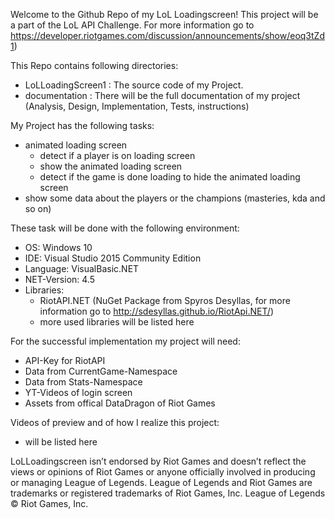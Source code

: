 Welcome to the Github Repo of my LoL Loadingscreen!
This project will be a part of the LoL API Challenge. For more information go to https://developer.riotgames.com/discussion/announcements/show/eoq3tZd1)

This Repo contains following directories:
- LoLLoadingScreen1 : The source code of my Project.
- documentation : There will be the full documentation of my project (Analysis, Design, Implementation, Tests, instructions)

My Project has the following tasks:
- animated loading screen
  - detect if a player is on loading screen
  - show the animated loading screen
  - detect if the game is done loading to hide the animated loading screen
- show some data about the players or the champions (masteries, kda and so on)

These task will be done with the following environment:
- OS: Windows 10
- IDE: Visual Studio 2015 Community Edition
- Language: VisualBasic.NET
- NET-Version: 4.5
- Libraries: 
  - RiotAPI.NET (NuGet Package from Spyros Desyllas, for more information go to http://sdesyllas.github.io/RiotApi.NET/)
  - more used libraries will be listed here

For the successful implementation my project will need:
- API-Key for RiotAPI
- Data from CurrentGame-Namespace
- Data from Stats-Namespace
- YT-Videos of login screen
- Assets from offical DataDragon of Riot Games

Videos of preview and of how I realize this project:
- will be listed here


LoLLoadingscreen isn’t endorsed by Riot Games and doesn’t reflect the views or opinions of Riot Games or anyone officially involved in producing or managing League of Legends. League of Legends and Riot Games are trademarks or registered trademarks of Riot Games, Inc. League of Legends © Riot Games, Inc.



